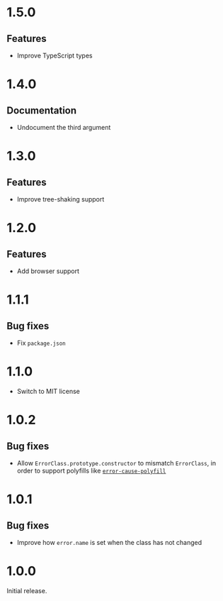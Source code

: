 # 1.5.0

## Features

- Improve TypeScript types

# 1.4.0

## Documentation

- Undocument the third argument

# 1.3.0

## Features

- Improve tree-shaking support

# 1.2.0

## Features

- Add browser support

# 1.1.1

## Bug fixes

- Fix `package.json`

# 1.1.0

- Switch to MIT license

# 1.0.2

## Bug fixes

- Allow `ErrorClass.prototype.constructor` to mismatch `ErrorClass`, in order to
  support polyfills like
  [`error-cause-polyfill`](https://github.com/ehmicky/error-cause-polyfill)

# 1.0.1

## Bug fixes

- Improve how `error.name` is set when the class has not changed

# 1.0.0

Initial release.
